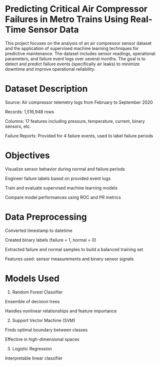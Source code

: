 # Predicting Critical Air Compressor Failures in Metro Trains Using Real-Time Sensor Data

This project focuses on the analysis of an air compressor sensor dataset and the application of supervised machine learning techniques for predictive maintenance.  The dataset includes sensor readings, operational parameters, and failure event logs over several months. The goal is to detect and predict failure events (specifically air leaks) to minimize downtime and improve operational reliability.


# Dataset Description

Source: Air compressor telemetry logs from February to September 2020

Records: 1,516,948 rows

Columns: 17 features including pressure, temperature, current, binary sensors, etc.

Failure Reports: Provided for 4 failure events, used to label failure periods

# Objectives

Visualize sensor behavior during normal and failure periods

Engineer failure labels based on provided event logs

Train and evaluate supervised machine learning models

Compare model performances using ROC and PR metrics

# Data Preprocessing

Converted timestamp to datetime

Created binary labels (failure = 1, normal = 0)

Extracted failure and normal samples to build a balanced training set

Features used: sensor measurements and binary sensor signals

# Models Used

1. Random Forest Classifier

Ensemble of decision trees

Handles nonlinear relationships and feature importance

2. Support Vector Machine (SVM)

Finds optimal boundary between classes

Effective in high-dimensional spaces

3. Logistic Regression

Interpretable linear classifier
